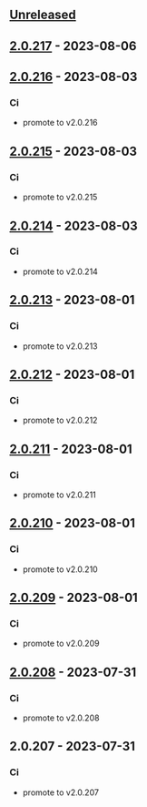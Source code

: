 <a name="unreleased"></a>
## [Unreleased]


<a name="2.0.217"></a>
## [2.0.217] - 2023-08-06

<a name="2.0.216"></a>
## [2.0.216] - 2023-08-03
### Ci
- promote to v2.0.216


<a name="2.0.215"></a>
## [2.0.215] - 2023-08-03
### Ci
- promote to v2.0.215


<a name="2.0.214"></a>
## [2.0.214] - 2023-08-03
### Ci
- promote to v2.0.214


<a name="2.0.213"></a>
## [2.0.213] - 2023-08-01
### Ci
- promote to v2.0.213


<a name="2.0.212"></a>
## [2.0.212] - 2023-08-01
### Ci
- promote to v2.0.212


<a name="2.0.211"></a>
## [2.0.211] - 2023-08-01
### Ci
- promote to v2.0.211


<a name="2.0.210"></a>
## [2.0.210] - 2023-08-01
### Ci
- promote to v2.0.210


<a name="2.0.209"></a>
## [2.0.209] - 2023-08-01
### Ci
- promote to v2.0.209


<a name="2.0.208"></a>
## [2.0.208] - 2023-07-31
### Ci
- promote to v2.0.208


<a name="2.0.207"></a>
## 2.0.207 - 2023-07-31
### Ci
- promote to v2.0.207


[Unreleased]: https://gitlab.industrysoftware.automation.siemens.com/caas-ops/fleet/aws-usea1-qa-qa/compare/2.0.217...HEAD
[2.0.217]: https://gitlab.industrysoftware.automation.siemens.com/caas-ops/fleet/aws-usea1-qa-qa/compare/2.0.216...2.0.217
[2.0.216]: https://gitlab.industrysoftware.automation.siemens.com/caas-ops/fleet/aws-usea1-qa-qa/compare/2.0.215...2.0.216
[2.0.215]: https://gitlab.industrysoftware.automation.siemens.com/caas-ops/fleet/aws-usea1-qa-qa/compare/2.0.214...2.0.215
[2.0.214]: https://gitlab.industrysoftware.automation.siemens.com/caas-ops/fleet/aws-usea1-qa-qa/compare/2.0.213...2.0.214
[2.0.213]: https://gitlab.industrysoftware.automation.siemens.com/caas-ops/fleet/aws-usea1-qa-qa/compare/2.0.212...2.0.213
[2.0.212]: https://gitlab.industrysoftware.automation.siemens.com/caas-ops/fleet/aws-usea1-qa-qa/compare/2.0.211...2.0.212
[2.0.211]: https://gitlab.industrysoftware.automation.siemens.com/caas-ops/fleet/aws-usea1-qa-qa/compare/2.0.210...2.0.211
[2.0.210]: https://gitlab.industrysoftware.automation.siemens.com/caas-ops/fleet/aws-usea1-qa-qa/compare/2.0.209...2.0.210
[2.0.209]: https://gitlab.industrysoftware.automation.siemens.com/caas-ops/fleet/aws-usea1-qa-qa/compare/2.0.208...2.0.209
[2.0.208]: https://gitlab.industrysoftware.automation.siemens.com/caas-ops/fleet/aws-usea1-qa-qa/compare/2.0.207...2.0.208
